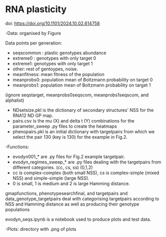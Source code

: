 # RNA plasticity 
doi: https://doi.org/10.1101/2024.10.02.614758 

-Data: organised by Figure

Data points per generation:

- seqscommon : plastic genotypes abundance 
- extreme0 : genotypes with only target 0
- extreme1: genotypes with only target 1 
- other: rest of gentoypes, noise. 
- meanfitness: mean fitness of the population
- meanprobs0: population mean of Boltzmann probability on target 0
- meanprobs1: population mean of Boltzmann probability on target 1

(ignore seqstarget, meanprobs0seqscom, meanprobs1seqscom, and alphalist)

- NDsetsize.pkl is the dictionary of secondary structures' NSS for the RNA12 ND GP map.
- pairs.csv is the mu (X) and delta t (Y) combinations for the parameter_sweep .py files to create the heatmaps
- phenopairs.pkl is an initial dictionary with targetpairs from which we select the pair 130 (key is 130) for the example in Fig.2.

-Functions: 

- evodyn001_* are .py files for Fig.2 example targetpair. 
- evodyn_regimes_sweep_* are .py files dealing with the targetpairs from different categories. (cc, cs, ss) (0,1,2)
- cc is complex-complex (both small NSS), cs is complex-simple (mixed NSS) and simple-simple (large NSS).
- 0 is small, 1 is medium and 2 is large Hamming distance.


gmapfunctions, phenotypesearchfinal, and targetpairs and data_genotype_targetpairs deal with categorising targetpairs according to NSS and Hamming distance as well as producing their genotype populations

evodyn_seqs.ipynb is a notebook used to produce plots and test data.

-Plots: directory with .png of plots
